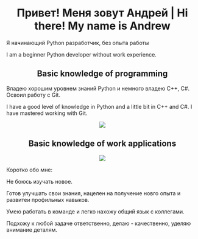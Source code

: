 <h1 align="center">Привет! Меня зовут Андрей | Hi there! My name is Andrew</h1>
<p>Я начинающий Python разработчик, без опыта работы</p>
<p>I am a beginner Python developer without work experience.</p>

<h2 align="center">Basic knowledge of programming</h2>
<p>Владею хорошим уровнем знаний Python и немного владею C++, С#. Освоил работу с Git.</p>

<p>I have a good level of knowledge in Python and a little bit in C++ and C#. I have mastered working with Git.</p>
<p align="center">
  <a href="https://skillicons.dev">
    <img src="https://skillicons.dev/icons?i=py,github,cs,cpp" />
  </a>
</p>

<h2 align="center">Basic knowledge of work applications</h2>

<p align="center">
  <a href="https://skillicons.dev">
    <img src="https://skillicons.dev/icons?i=pycharm,visualstudio,cs,cpp" />
  </a>
</p>

Коротко обо мне:

Не боюсь изучать новое.

Готов улучшать свои знания, нацелен на получение новго опыта и развитеи профильных навыков.

Умею работать в команде и легко нахожу общий язык с коллегами.

Подхожу к любой задаче ответственно, делаю - качественно, уделяю внимание деталям.

